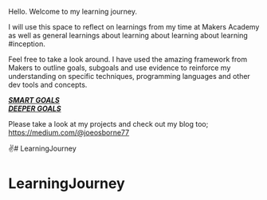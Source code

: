 Hello. Welcome to my learning journey.

I will use this space to reflect on learnings from my time at Makers Academy as well as general learnings about learning about learning about learning #inception. 

Feel free to take a look around. I have used the amazing framework from Makers to outline goals,
subgoals and use evidence to reinforce my understanding on specific techniques, programming languages and other dev tools and concepts. 

[***SMART GOALS***](https://github.com/JoeOsborne77/LearningJourney/blob/main/SMART%20GOALS.md)  
[***DEEPER GOALS***](https://docs.google.com/spreadsheets/d/1-fKejXd-mQTBIqGHLAu02ZOWXDcI5Dfl11g1n_sJp0o/edit?usp=sharing)

Please take a look at my projects and check out my blog too; https://medium.com/@joeosborne77

✌️# LearningJourney
# LearningJourney
